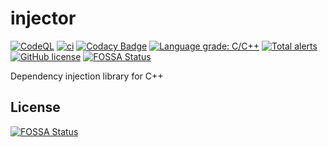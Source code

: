 # injector

[![CodeQL](https://github.com/GustasG/injector/actions/workflows/codeql-analysis.yml/badge.svg)](https://github.com/GustasG/injector/actions/workflows/codeql-analysis.yml)
[![ci](https://github.com/GustasG/injector/actions/workflows/ci.yml/badge.svg)](https://github.com/GustasG/injector/actions/workflows/ci.yml)
[![Codacy Badge](https://app.codacy.com/project/badge/Grade/a6409b148c2d4e1d9be63c6889ad4d44)](https://www.codacy.com/gh/GustasG/injector/dashboard?utm_source=github.com&amp;utm_medium=referral&amp;utm_content=GustasG/injector&amp;utm_campaign=Badge_Grade)
[![Language grade: C/C++](https://img.shields.io/lgtm/grade/cpp/g/GustasG/injector.svg?logo=lgtm&logoWidth=18)](https://lgtm.com/projects/g/GustasG/injector/context:cpp)
[![Total alerts](https://img.shields.io/lgtm/alerts/g/GustasG/injector.svg?logo=lgtm&logoWidth=18)](https://lgtm.com/projects/g/GustasG/injector/alerts/)
[![GitHub license](https://img.shields.io/badge/license-MIT-blue.svg)](https://github.com/GustasG/injector/blob/master/LICENSE)
[![FOSSA Status](https://app.fossa.com/api/projects/git%2Bgithub.com%2FGustasG%2Finjector.svg?type=shield)](https://app.fossa.com/projects/git%2Bgithub.com%2FGustasG%2Finjector?ref=badge_shield)

Dependency injection library for C++

## License

[![FOSSA Status](https://app.fossa.com/api/projects/git%2Bgithub.com%2FGustasG%2Finjector.svg?type=large)](https://app.fossa.com/projects/git%2Bgithub.com%2FGustasG%2Finjector?ref=badge_large)
